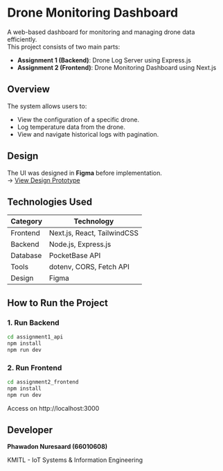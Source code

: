 # Drone Monitoring Dashboard

A web-based dashboard for monitoring and managing drone data efficiently.  
This project consists of two main parts:

- **Assignment 1 (Backend)**: Drone Log Server using Express.js
- **Assignment 2 (Frontend)**: Drone Monitoring Dashboard using Next.js

## Overview

The system allows users to:

- View the configuration of a specific drone.
- Log temperature data from the drone.
- View and navigate historical logs with pagination.

## Design

The UI was designed in **Figma** before implementation.  
-> [View Design Prototype](https://www.figma.com/design/twvPiRn7snu7DkJ22OgeId/Drone-Project?node-id=31-96&t=I9n3Vya0UZMZ3J4S-1)

## Technologies Used

| Category | Technology                  |
| -------- | --------------------------- |
| Frontend | Next.js, React, TailwindCSS |
| Backend  | Node.js, Express.js         |
| Database | PocketBase API              |
| Tools    | dotenv, CORS, Fetch API     |
| Design   | Figma                       |

## How to Run the Project

### 1. Run Backend

```bash
cd assignment1_api
npm install
npm run dev
```

### 2. Run Frontend

```bash
cd assignment2_frontend
npm install
npm run dev
```

Access on http://localhost:3000

## Developer

**Phawadon Nuresaard (66010608)**

KMITL - IoT Systems & Information Engineering
